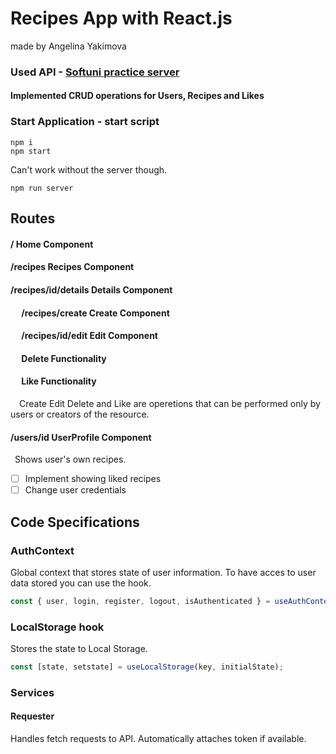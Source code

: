 # Recipes App with React.js
made by Angelina Yakimova

### Used API - [Softuni practice server](https://github.com/softuni-practice-server/softuni-practice-server)

#### Implemented CRUD operations for Users, Recipes and Likes

### Start Application - start script
```
npm i
npm start
```
Can't work without the server though.
```
npm run server
```

## Routes
#### /  Home Component
#### **/recipes**  Recipes Component
#### **/recipes/id/details**  Details Component
#### &emsp; **/recipes/create**  Create Component
#### &emsp; **/recipes/id/edit**  Edit Component
#### &emsp; Delete Functionality
#### &emsp; Like Functionality
&emsp;Create Edit Delete and Like are operetions that can be performed only by users or creators of the resource.

#### **/users/id**  UserProfile Component
&ensp;Shows user's own recipes.
- [ ] Implement showing liked recipes
- [ ] Change user credentials

## Code Specifications
### AuthContext 
Global context that stores state of user information.
To have acces to user data stored you can use the hook.
```javascript
const { user, login, register, logout, isAuthenticated } = useAuthContext();
```
### LocalStorage hook
Stores the state to Local Storage.
```javascript
const [state, setstate] = useLocalStorage(key, initialState);
```
### Services
#### Requester 
Handles fetch requests to API. Automatically attaches token if available.

